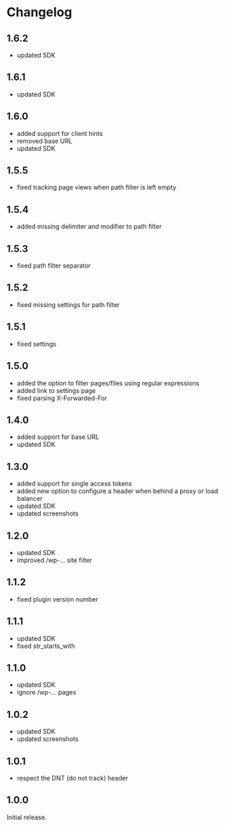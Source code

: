 # Changelog

## 1.6.2

* updated SDK

## 1.6.1

* updated SDK

## 1.6.0

* added support for client hints
* removed base URL
* updated SDK

## 1.5.5

* fixed tracking page views when path filter is left empty

## 1.5.4

* added missing delimiter and modifier to path filter

## 1.5.3

* fixed path filter separator

## 1.5.2

* fixed missing settings for path filter

## 1.5.1

* fixed settings

## 1.5.0

* added the option to filter pages/files using regular expressions
* added link to settings page
* fixed parsing X-Forwarded-For

## 1.4.0

* added support for base URL
* updated SDK

## 1.3.0

* added support for single access tokens
* added new option to configure a header when behind a proxy or load balancer
* updated SDK
* updated screenshots

## 1.2.0

* updated SDK
* improved /wp-... site filter

## 1.1.2

* fixed plugin version number

## 1.1.1

* updated SDK
* fixed str_starts_with

## 1.1.0

* updated SDK
* ignore /wp-... pages

## 1.0.2

* updated SDK
* updated screenshots

## 1.0.1

* respect the DNT (do not track) header

## 1.0.0

Initial release.
